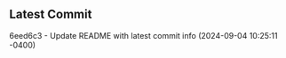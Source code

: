 
## Latest Commit
6eed6c3 - Update README with latest commit info (2024-09-04 10:25:11 -0400) <Yunxi-Zhou>
